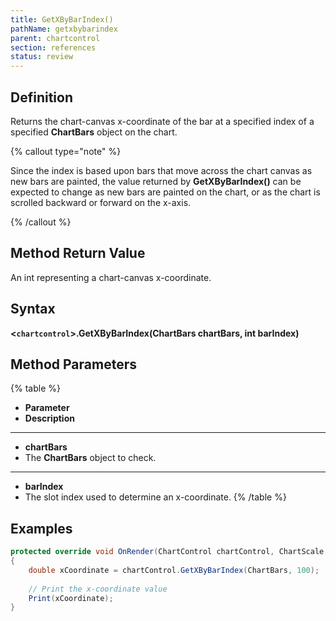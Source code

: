 ```yaml
---
title: GetXByBarIndex()
pathName: getxbybarindex
parent: chartcontrol
section: references
status: review
---
```


## Definition

Returns the chart-canvas x-coordinate of the bar at a specified index of a specified **ChartBars** object on the chart.

{% callout type="note" %}

Since the index is based upon bars that move across the chart canvas as new bars are painted, the value returned by **GetXByBarIndex()** can be expected to change as new bars are painted on the chart, or as the chart is scrolled backward or forward on the x-axis.

{% /callout %}

## Method Return Value

An int representing a chart-canvas x-coordinate.

## Syntax

**<`chartcontrol`>.GetXByBarIndex(ChartBars chartBars, int barIndex)**

## Method Parameters

{% table %}

* **Parameter**
* **Description**

---

* **chartBars**
* The **ChartBars** object to check.

---

* **barIndex**
* The slot index used to determine an x-coordinate.
{% /table %}

## Examples

```csharp
protected override void OnRender(ChartControl chartControl, ChartScale chartScale)
{
    double xCoordinate = chartControl.GetXByBarIndex(ChartBars, 100);
    
    // Print the x-coordinate value
    Print(xCoordinate);
}
```
